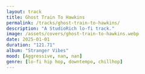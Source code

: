 ```yaml
---
layout: track
title: Ghost Train To Hawkins
permalink: /tracks/ghost-train-to-hawkins/
description: "A StudioRich lo-fi track."
image: /assets/covers/ghost-train-to-hawkins.webp
date: 2025-01-01
duration: "121.71"
album: "Stranger Vibes"
mood: [Aggressive, nan, nan]
genre: [lo-fi hip hop, downtempo, chillhop]
---
```

